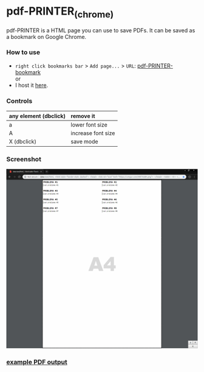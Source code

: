 # pdf-PRINTER<sub>(chrome)</sub>
pdf-PRINTER is a HTML page you can use to save PDFs. It can be saved as a bookmark on Google Chrome.

### How to use
* `right click bookmarks bar` > `Add page...` > `URL`: [pdf-PRINTER-bookmark](https://raw.githubusercontent.com/daniel-barbu/pdf-PRINTER/master/pdf-PRINTER-bookmark)  
or
* I host it [here](https://daniel-barbu.cf/files/pdf-PRINTER.html).

### Controls
| any element (dbclick) | remove it          |
|:----------------------|:-------------------|
| a                     | lower font size    |
| A                     | increase font size |
| X (dbclick)           | save mode          |

### Screenshot
![screenshot.png not loaded correctly](/screenshot.png)  
### [example PDF output](https://github.com/daniel-barbu/pdf-PRINTER/blob/master/output.pdf)
